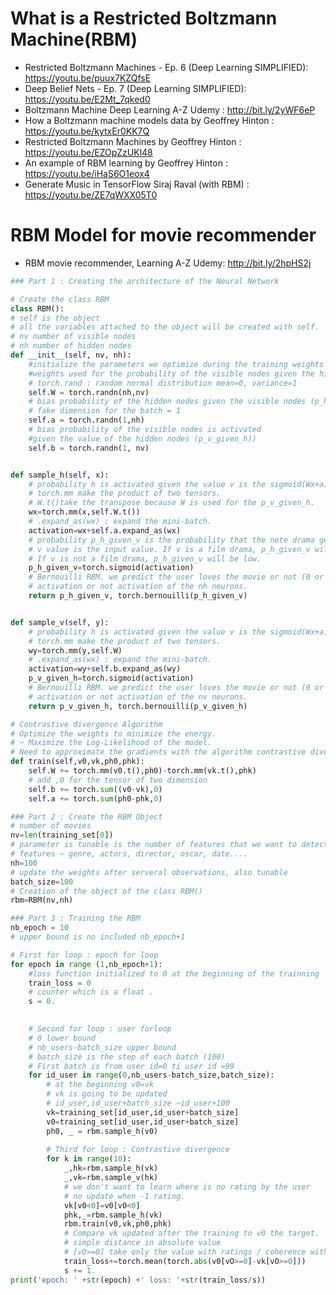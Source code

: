 # What is a Restricted Boltzmann Machine(RBM)
* Restricted Boltzmann Machines - Ep. 6 (Deep Learning SIMPLIFIED): https://youtu.be/puux7KZQfsE
* Deep Belief Nets - Ep. 7 (Deep Learning SIMPLIFIED): https://youtu.be/E2Mt_7qked0
* Boltzmann Machine Deep Learning A-Z Udemy : http://bit.ly/2yWF6eP
* How a Boltzmann machine models data by Geoffrey Hinton : https://youtu.be/kytxEr0KK7Q
* Restricted Boltzmann Machines by Geoffrey Hinton : https://youtu.be/EZOpZzUKl48
* An example of RBM learning by Geoffrey Hinton  : https://youtu.be/iHaS6O1eox4
* Generate Music in TensorFlow Siraj Raval (with RBM) : https://youtu.be/ZE7qWXX05T0

# RBM Model for movie recommender 
* RBM movie recommender, Learning A-Z Udemy: http://bit.ly/2hpHS2j

```python
### Part 1 : Creating the architecture of the Neural Network 

# Create the class RBM 
class RBM(): 
# self is the object 
# all the variables attached to the object will be created with self. 
# nv number of visible nodes 
# nh number of hidden nodes 
def __init__(self, nv, nh): 
 	#initialize the parameters we optimize during the training weights and bias
 	#weights used for the probability of the visible nodes given the hidden nodes (p_v_given_h))
 	# torch.rand : random normal distribution mean=0, variance=1 
 	self.W = torch.randn(nh,nv)
 	# bias probability of the hidden nodes given the visible nodes (p_h_given_v))
 	# fake dimension for the batch = 1
 	self.a = torch.randn(1,nh)
 	# bias probability of the visible nodes is activated 
 	#given the value of the hidden nodes (p_v_given_h))
 	self.b = torch.randn(1, nv)


def sample_h(self, x): 
	# probability h is activated given the value v is the sigmoid(Wx+a).
	# torch.mm make the product of two tensors. 
	# W.t()take the transpose because W is used for the p_v_given_h.
	wx=torch.mm(x,self.W.t())
	# .expand_as(wx) : expand the mini-batch.
	activation=wx+self.a.expand_as(wx)
	# probability p_h_given_v is the probability that the note drama genre is activated. 
	# v value is the input value. If v is a film drama, p_h_given_v will be hight. 
	# If v is not a film drama, p_h_given_v will be low.
	p_h_given_v=torch.sigmoid(activation)
	# Bernouilli RBM. we predict the user loves the movie or not (0 or 1).
	# activation or not activation of the nh neurons. 
	return p_h_given_v, torch.bernouilli(p_h_given_v)


def sample_v(self, y): 
	# probability h is activated given the value v is the sigmoid(Wx+a).
	# torch.mm make the product of two tensors. 
	wy=torch.mm(y,self.W)
	# .expand_as(wx) : expand the mini-batch.
	activation=wy+self.b.expand_as(wy)
	p_v_given_h=torch.sigmoid(activation)
	# Bernouilli RBM. we predict the user loves the movie or not (0 or 1).
	# activation or not activation of the nv neurons. 
	return p_v_given_h, torch.bernouilli(p_v_given_h)

# Contrastive divergence Algorithm
# Optimize the weights to minimize the energy.
# ~ Maximize the Log-Likelihood of the model. 
# Need to approximate the gradients with the algorithm contrastive divergence. 
def train(self,v0,vk,ph0,phk): 
	self.W += torch.mm(v0.t(),ph0)-torch.mm(vk.t(),phk)
	# add ,0 for the tensor of two dimension 
	self.b += torch.sum((v0-vk),0)
	self.a += torch.sum(ph0-phk,0)

### Part 2 : Create the RBM Object 
# number of movies 
nv=len(training_set[0]) 
# parameter is tunable is the number of features that we want to detect 
# features ~ genre, actors, director, oscar, date.... 
nh=100 
# update the weights after serveral observations, also tunable
batch_size=100
# Creation of the object of the class RBM()
rbm=RBM(nv,nh)

### Part 3 : Training the RBM 
nb_epoch = 10 
# upper bound is no included nb_epoch+1 

# First for loop : epoch for loop 
for epoch in range (1,nb_epoch+1): 
	#loss function initialized to 0 at the beginning of the trainning 
	train_loss = 0 
	# counter which is a float . 
	s = 0.
	

	# Second for loop : user forloop 
	# 0 lower bound 
	# nb_users-batch_size upper bound 
	# batch_size is the step of each batch (100)
	# First batch is from user id=0 ti user id =99
	for id_user in range(0,nb_users-batch_size,batch_size): 
		# at the beginning v0=vk 
		# vk is going to be updated 
		# id_user,id_user+batch_size ~id_user+100
		vk=training_set[id_user,id_user+batch_size]
		v0=training_set[id_user,id_user+batch_size]
		ph0, _ = rbm.sample_h(v0)
		
		# Third for loop : Contrastive divergence
		for k in range(10): 
			_,hk=rbm.sample_h(vk)
			_,vk=rbm.sample_v(hk)
			# we don't want to learn where is no rating by the user
			# no update when -1 rating. 
			vk[v0<0]=v0[v0<0]
			phk,_=rbm.sample_h(vk)
			rbm.train(v0,vk,ph0,phk)
			# Compare vk updated after the training to v0 the target. 
			# simple distance in absolute value 
			# [vO>=0] take only the value with ratings / coherence with vk[v0<0]=[v0<0]
			train_loss+=torch.mean(torch.abs(v0[vO>=0]-vk[vO>=0]))
			s += 1.
print('epoch: ' +str(epoch) +' loss: '+str(train_loss/s))
```
